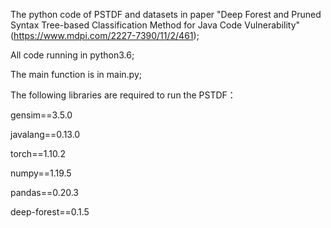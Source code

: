The python code of PSTDF and datasets in paper "Deep Forest and Pruned Syntax Tree-based Classification Method for Java Code Vulnerability"(https://www.mdpi.com/2227-7390/11/2/461);

All code running in python3.6;

The main function is in main.py;

The following libraries are required to run the PSTDF：

gensim==3.5.0

javalang==0.13.0

torch==1.10.2

numpy==1.19.5

pandas==0.20.3

deep-forest==0.1.5



